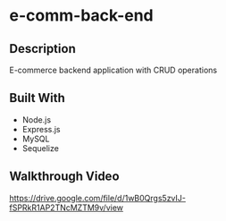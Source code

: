 # e-comm-back-end

## Description
E-commerce backend application with CRUD operations

## Built With
* Node.js
* Express.js
* MySQL
* Sequelize

## Walkthrough Video
https://drive.google.com/file/d/1wB0Qrgs5zvIJ-fSPRkR1AP2TNcMZTM9v/view